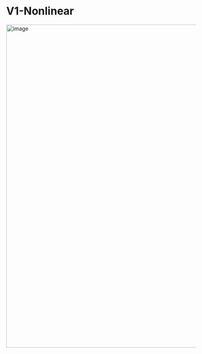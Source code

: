 # V1-Nonlinear
<img width="857" alt="image" src="https://github.com/Huiyuan-Miao/V1-Nonlinear/assets/126112893/b10086d8-0a6d-4890-80bd-bbce392065b9">
